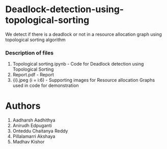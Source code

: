 # Deadlock-detection-using-topological-sorting
We detect if there is a deadlock or not in a resource allocation graph using topological sorting algorithm


### Description of files
1. Topological sorting.ipynb                        - Code for Deadlock detection using Topological Sorting
2. Report.pdf                                      - Report
3. {i}.jpeg (i = i:6)                               - Supporting images for Resource allocation Graphs used in code for demonstration

# Authors
1. Aadharsh Aadhithya
2. Anirudh Edpuganti
3. Onteddu Chaitanya Reddy
4. Pillalamarri Akshaya
5. Madhav Kishor   

